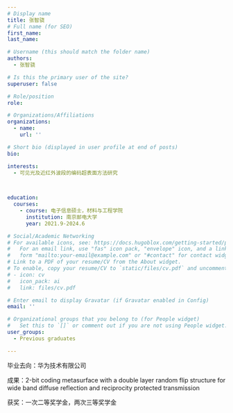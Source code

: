 ```yaml
---
# Display name
title: 张智骁
# Full name (for SEO)
first_name: 
last_name: 

# Username (this should match the folder name)
authors:
  - 张智骁

# Is this the primary user of the site?
superuser: false

# Role/position
role: 

# Organizations/Affiliations
organizations:
  - name: 
    url: ''

# Short bio (displayed in user profile at end of posts)
bio: 

interests:
  - 可见光及近红外波段的编码超表面方法研究
  


education:
  courses:
    - course: 电子信息硕士，材料与工程学院
      institution: 南京邮电大学
      year: 2021.9-2024.6

# Social/Academic Networking
# For available icons, see: https://docs.hugoblox.com/getting-started/page-builder/#icons
#   For an email link, use "fas" icon pack, "envelope" icon, and a link in the
#   form "mailto:your-email@example.com" or "#contact" for contact widget.
# Link to a PDF of your resume/CV from the About widget.
# To enable, copy your resume/CV to `static/files/cv.pdf` and uncomment the lines below.
# - icon: cv
#   icon_pack: ai
#   link: files/cv.pdf

# Enter email to display Gravatar (if Gravatar enabled in Config)
email: ''

# Organizational groups that you belong to (for People widget)
#   Set this to `[]` or comment out if you are not using People widget.
user_groups:
  - Previous graduates

---
```

毕业去向：华为技术有限公司


成果：2-bit coding metasurface with a double layer random flip structure for wide band diffuse reflection and reciprocity protected transmission


获奖：一次二等奖学金，两次三等奖学金


